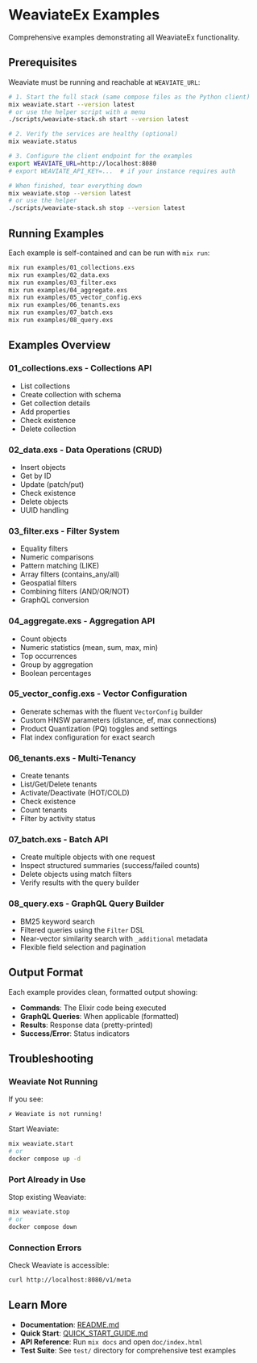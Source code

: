 # WeaviateEx Examples

Comprehensive examples demonstrating all WeaviateEx functionality.

## Prerequisites

Weaviate must be running and reachable at `WEAVIATE_URL`:

```bash
# 1. Start the full stack (same compose files as the Python client)
mix weaviate.start --version latest
# or use the helper script with a menu
./scripts/weaviate-stack.sh start --version latest

# 2. Verify the services are healthy (optional)
mix weaviate.status

# 3. Configure the client endpoint for the examples
export WEAVIATE_URL=http://localhost:8080
# export WEAVIATE_API_KEY=...  # if your instance requires auth

# When finished, tear everything down
mix weaviate.stop --version latest
# or use the helper
./scripts/weaviate-stack.sh stop --version latest
```

## Running Examples

Each example is self-contained and can be run with `mix run`:

```bash
mix run examples/01_collections.exs
mix run examples/02_data.exs
mix run examples/03_filter.exs
mix run examples/04_aggregate.exs
mix run examples/05_vector_config.exs
mix run examples/06_tenants.exs
mix run examples/07_batch.exs
mix run examples/08_query.exs
```

## Examples Overview

### 01_collections.exs - Collections API
- List collections
- Create collection with schema
- Get collection details
- Add properties
- Check existence
- Delete collection

### 02_data.exs - Data Operations (CRUD)
- Insert objects
- Get by ID
- Update (patch/put)
- Check existence
- Delete objects
- UUID handling

### 03_filter.exs - Filter System
- Equality filters
- Numeric comparisons
- Pattern matching (LIKE)
- Array filters (contains_any/all)
- Geospatial filters
- Combining filters (AND/OR/NOT)
- GraphQL conversion

### 04_aggregate.exs - Aggregation API
- Count objects
- Numeric statistics (mean, sum, max, min)
- Top occurrences
- Group by aggregation
- Boolean percentages

### 05_vector_config.exs - Vector Configuration
- Generate schemas with the fluent `VectorConfig` builder
- Custom HNSW parameters (distance, ef, max connections)
- Product Quantization (PQ) toggles and settings
- Flat index configuration for exact search

### 06_tenants.exs - Multi-Tenancy
- Create tenants
- List/Get/Delete tenants
- Activate/Deactivate (HOT/COLD)
- Check existence
- Count tenants
- Filter by activity status

### 07_batch.exs - Batch API
- Create multiple objects with one request
- Inspect structured summaries (success/failed counts)
- Delete objects using match filters
- Verify results with the query builder

### 08_query.exs - GraphQL Query Builder
- BM25 keyword search
- Filtered queries using the `Filter` DSL
- Near-vector similarity search with `_additional` metadata
- Flexible field selection and pagination

## Output Format

Each example provides clean, formatted output showing:
- **Commands**: The Elixir code being executed
- **GraphQL Queries**: When applicable (formatted)
- **Results**: Response data (pretty-printed)
- **Success/Error**: Status indicators

## Troubleshooting

### Weaviate Not Running

If you see:
```
✗ Weaviate is not running!
```

Start Weaviate:
```bash
mix weaviate.start
# or
docker compose up -d
```

### Port Already in Use

Stop existing Weaviate:
```bash
mix weaviate.stop
# or
docker compose down
```

### Connection Errors

Check Weaviate is accessible:
```bash
curl http://localhost:8080/v1/meta
```

## Learn More

- **Documentation**: [README.md](../README.md)
- **Quick Start**: [QUICK_START_GUIDE.md](../QUICK_START_GUIDE.md)
- **API Reference**: Run `mix docs` and open `doc/index.html`
- **Test Suite**: See `test/` directory for comprehensive test examples
